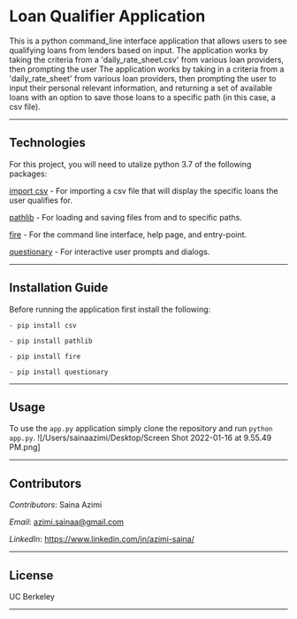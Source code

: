 # **Loan Qualifier Application**
This is a python command_line interface application that allows users to see qualifying loans from lenders based on input. The application works by taking the criteria from a 'daily_rate_sheet.csv' from various loan providers, then prompting the user
The application works by taking in a criteria from a 'daily_rate_sheet' from various loan providers, then prompting the user to input their personal relevant information, and returning a set of available loans with an option to save those loans to a specific path (in this case, a csv file).

---

## Technologies
For this project, you will need to utalize python 3.7 of the following packages:

[import csv](https://github.com/Alexmhack/py_handles_csv) - For importing a csv file that will display the specific loans the user qualifies for.

[pathlib](https://github.com/python/cpython/blob/main/Lib/pathlib.py) - For loading and saving files from and to specific paths.

[fire](https://github.com/google/python-fire) - For the command line interface, help page, and entry-point.

[questionary](https://github.com/tmbo/questionary) - For interactive user prompts and dialogs. 



---

## Installation Guide
Before running the application first install the following:
```
- pip install csv  

- pip install pathlib 

- pip install fire  

- pip install questionary 
```

---

## Usage
To use the `app.py` application simply clone the repository and run `python app.py`. 
![/Users/sainaazimi/Desktop/Screen Shot 2022-01-16 at 9.55.49 PM.png]

---

## Contributors

*Contributors*: Saina Azimi

*Email*: azimi.sainaa@gmail.com

*LinkedIn*: https://www.linkedin.com/in/azimi-saina/ 

---

## License
UC Berkeley

---
